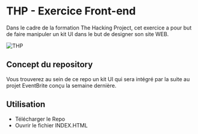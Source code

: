 # THP - Exercice Front-end

Dans le cadre de la formation The Hacking Project, cet exercice a pour but de faire manipuler un kit UI dans le but de designer son site WEB.

![THP](https://miro.medium.com/max/1000/1*3c6S4mvi1Awh_UO9G4N0kQ.png)

## Concept du repository

Vous trouverez au sein de ce repo un kit UI qui sera intégré par la suite au projet EventBrite conçu la semaine dernière.

## Utilisation

* Télécharger le Repo
* Ouvrir le fichier INDEX.HTML